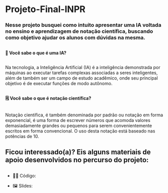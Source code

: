 # Projeto-Final-INPR

<h3>Nesse projeto busquei como intuito apresentar uma IA voltada no ensino e aprendizagem de notação científica, buscando como objetivo ajudar os alunos com dúvidas na mesma.</h3>

##

<b>🤖 Você sabe o que é uma IA?</b>

##

<p>Na tecnologia, a Inteligência Artificial (IA) é a inteligência demonstrada por máquinas ao executar tarefas complexas associadas a seres inteligentes, além de também ser um campo de estudo acadêmico, onde seu principal objetivo é de executar funções de modo autônomo.<p>

##

<b>🗒 Você sabe o que é notação científica?</b>

##

<p>Notação científica, é também denominada por padrão ou notação em forma exponencial, é uma forma de escrever números que acomoda valores demasiadamente grandes ou pequenos para serem convenientemente escritos em forma convencional. O uso desta notação está baseado nas potências de 10.</p>

##

<h2>Ficou interessado(a)? Eis alguns materiais de apoio desenvolvidos no percurso do projeto: </h2>

##

- 👨‍💻 Código: 

<p></p>

- 🖼 Slides:

<p></p>

